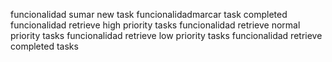 funcionalidad sumar new task
funcionalidadmarcar task completed
funcionalidad retrieve high priority tasks
funcionalidad retrieve normal priority tasks
funcionalidad retrieve low priority tasks
funcionalidad retrieve completed tasks